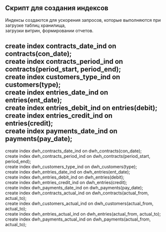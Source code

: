 ## Скрипт для создания индексов ##

Индексы создаются для ускорения запросов, которые выполняются при загрузке таблиц хранилища,  
загрузки витрин, формировании отчетов.  

create index contracts_date_ind on contracts(con_date);  
create index contracts_period_ind on contracts(period_start, period_end);  
create index customers_type_ind on customers(type);  
create index entries_date_ind on entries(ent_date);  
create index entries_debit_ind on entries(debit);  
create index entries_credit_ind on entries(credit);  
create index payments_date_ind on payments(pay_date);  
--  
create index dwh_contracts_date_ind on dwh_contracts(con_date);  
create index dwh_contracts_period_ind on dwh_contracts(period_start, period_end);  
create index dwh_customers_type_ind on dwh_customers(type);  
create index dwh_entries_date_ind on dwh_entries(ent_date);  
create index dwh_entries_debit_ind on dwh_entries(debit);  
create index dwh_entries_credit_ind on dwh_entries(credit);  
create index dwh_payments_date_ind on dwh_payments(pay_date);  
create index dwh_contracts_actual_ind on dwh_contracts(actual_from, actual_to);  
create index dwh_customers_actual_ind on dwh_customers(actual_from, actual_to);  
create index dwh_entries_actual_ind on dwh_entries(actual_from, actual_to);  
create index dwh_payments_actual_ind on dwh_payments(actual_from, actual_to);  
  